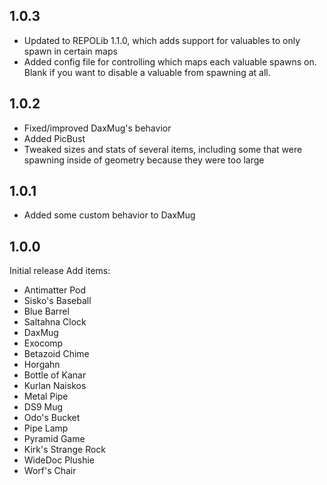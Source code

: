 ## 1.0.3
- Updated to REPOLib 1.1.0, which adds support for valuables to only spawn in certain maps
- Added config file for controlling which maps each valuable spawns on. Blank if you want to disable a valuable from spawning at all.

## 1.0.2
- Fixed/improved DaxMug's behavior
- Added PicBust
- Tweaked sizes and stats of several items, including some that were spawning inside of geometry because they were too large

## 1.0.1
- Added some custom behavior to DaxMug

## 1.0.0
Initial release
Add items:
- Antimatter Pod
- Sisko's Baseball
- Blue Barrel
- Saltahna Clock
- DaxMug
- Exocomp
- Betazoid Chime
- Horgahn
- Bottle of Kanar
- Kurlan Naiskos
- Metal Pipe
- DS9 Mug
- Odo's Bucket
- Pipe Lamp
- Pyramid Game
- Kirk's Strange Rock
- WideDoc Plushie
- Worf's Chair